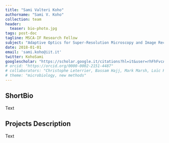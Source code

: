 ```yaml
---
title: "Sami Valteri Koho"
authorname: "Sami V. Koho"
collection: team
header:
  teaser: bio-photo.jpg
tags: post-doc
tagline: MSCA-IF Research Fellow
subject: "Adaptive Optics for Super-Resolution Microscopy and Image Reconstruction"
date: 2018-01-01
email: 'sami.koho@iit.it'
twitter: KohoSami
googlescholar: "https://scholar.google.it/citations?hl=it&user=rhFhFvcAAAAJ#"
# orcid: "https://orcid.org/0000-0002-2151-4487"
# collaborators: "Christophe Leterrier, Bassam Hajj, Mark Marsh, Loïc Royer, Joe Grove"
# theme: "microbiology, new methods"
---
```


<h2>ShortBio</h2>
Text

<h2>Projects Description</h2>
Text

<!---{% include author-research-themes.html %}--->
<!---{% include team-member-collaborators.html %}--->
<!---{% include publication-list.html %}--->
